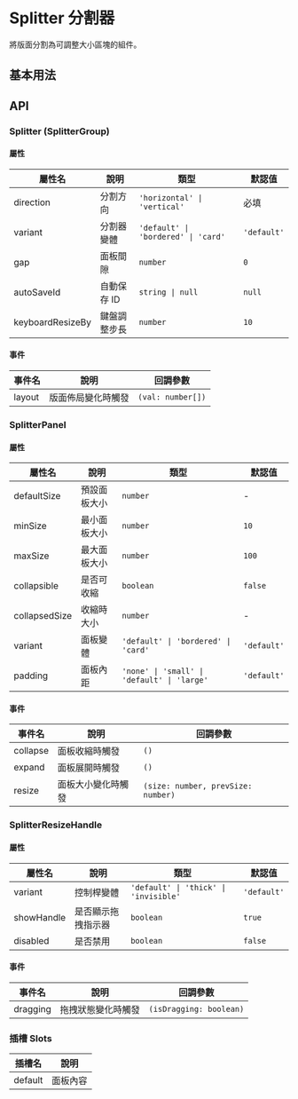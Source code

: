 # Splitter 分割器

將版面分割為可調整大小區塊的組件。

## 基本用法

<Demo>
  <BasicDemo />
  <template #code>
  
    ```vue
    <template>
      <div class="demo-container">
        <h3>Splitter 基本示例</h3>
        
        <div class="demo-section">
          <h4>水平分割</h4>
          <div class="demo-wrapper">
            <Splitter direction="horizontal" class="h-64">
              <SplitterPanel :default-size="30" class="demo-panel">
                <div class="panel-content">
                  <h5>左側面板</h5>
                  <p>這是左側的內容區域</p>
                </div>
              </SplitterPanel>
              
              <SplitterResizeHandle />
              
              <SplitterPanel :default-size="70" class="demo-panel">
                <div class="panel-content">
                  <h5>右側面板</h5>
                  <p>這是右側的內容區域，可以通過拖拽中間的分割線來調整大小。</p>
                </div>
              </SplitterPanel>
            </Splitter>
          </div>
        </div>

        <div class="demo-section">
          <h4>垂直分割</h4>
          <div class="demo-wrapper">
            <Splitter direction="vertical" class="h-64">
              <SplitterPanel :default-size="40" class="demo-panel">
                <div class="panel-content">
                  <h5>上方面板</h5>
                  <p>這是上方的內容區域</p>
                </div>
              </SplitterPanel>

              <SplitterResizeHandle />

              <SplitterPanel :default-size="60" class="demo-panel">
                <div class="panel-content">
                  <h5>下方面板</h5>
                  <p>這是下方的內容區域</p>
                </div>
              </SplitterPanel>
            </Splitter>
          </div>
        </div>
      </div>
    </template>

    <script setup lang="ts">
    import {
      SHSplitter as Splitter,
      SHSplitterPanel as SplitterPanel,
      SHSplitterResizeHandle as SplitterResizeHandle
    } from '@proladon/shelter-ui'
    </script>
    ```

  </template>
</Demo>

## API

### Splitter (SplitterGroup)

#### 屬性

| 屬性名           | 說明         | 類型                                | 默認值      |
| ---------------- | ------------ | ----------------------------------- | ----------- |
| direction        | 分割方向     | `'horizontal' \| 'vertical'`        | 必填        |
| variant          | 分割器變體   | `'default' \| 'bordered' \| 'card'` | `'default'` |
| gap              | 面板間隙     | `number`                            | `0`         |
| autoSaveId       | 自動保存 ID  | `string \| null`                    | `null`      |
| keyboardResizeBy | 鍵盤調整步長 | `number`                            | `10`        |

#### 事件

| 事件名 | 說明               | 回調參數          |
| ------ | ------------------ | ----------------- |
| layout | 版面佈局變化時觸發 | `(val: number[])` |

### SplitterPanel

#### 屬性

| 屬性名        | 說明         | 類型                                        | 默認值      |
| ------------- | ------------ | ------------------------------------------- | ----------- |
| defaultSize   | 預設面板大小 | `number`                                    | -           |
| minSize       | 最小面板大小 | `number`                                    | `10`        |
| maxSize       | 最大面板大小 | `number`                                    | `100`       |
| collapsible   | 是否可收縮   | `boolean`                                   | `false`     |
| collapsedSize | 收縮時大小   | `number`                                    | -           |
| variant       | 面板變體     | `'default' \| 'bordered' \| 'card'`         | `'default'` |
| padding       | 面板內距     | `'none' \| 'small' \| 'default' \| 'large'` | `'default'` |

#### 事件

| 事件名   | 說明               | 回調參數                           |
| -------- | ------------------ | ---------------------------------- |
| collapse | 面板收縮時觸發     | `()`                               |
| expand   | 面板展開時觸發     | `()`                               |
| resize   | 面板大小變化時觸發 | `(size: number, prevSize: number)` |

### SplitterResizeHandle

#### 屬性

| 屬性名     | 說明               | 類型                                  | 默認值      |
| ---------- | ------------------ | ------------------------------------- | ----------- |
| variant    | 控制桿變體         | `'default' \| 'thick' \| 'invisible'` | `'default'` |
| showHandle | 是否顯示拖拽指示器 | `boolean`                             | `true`      |
| disabled   | 是否禁用           | `boolean`                             | `false`     |

#### 事件

| 事件名   | 說明               | 回調參數                |
| -------- | ------------------ | ----------------------- |
| dragging | 拖拽狀態變化時觸發 | `(isDragging: boolean)` |

### 插槽 Slots

| 插槽名  | 說明     |
| ------- | -------- |
| default | 面板內容 |

<script setup>
import { SHConfigProvider } from '@/index'
import BasicDemo from '@/components/Splitter/demos/Basic.vue'
</script>

